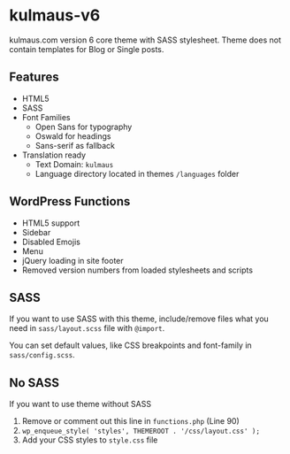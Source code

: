 # kulmaus-v6
kulmaus.com version 6 core theme with SASS stylesheet. Theme does not contain templates for Blog or Single posts.

## Features
* HTML5
* SASS
* Font Families
  * Open Sans for typography
  * Oswald for headings
  * Sans-serif as fallback
* Translation ready
  * Text Domain: `kulmaus`
  * Language directory located in themes `/languages` folder

## WordPress Functions
* HTML5 support
* Sidebar
* Disabled Emojis
* Menu
* jQuery loading in site footer
* Removed version numbers from loaded stylesheets and scripts

## SASS
If you want to use SASS with this theme, include/remove files what you need in `sass/layout.scss` file with `@import`.

You can set default values, like CSS breakpoints and font-family in `sass/config.scss`.

## No SASS
If you want to use theme without SASS
1. Remove or comment out this line in `functions.php` (Line 90)
  1. `wp_enqueue_style( 'styles', THEMEROOT . '/css/layout.css' );`
1. Add your CSS styles to `style.css` file